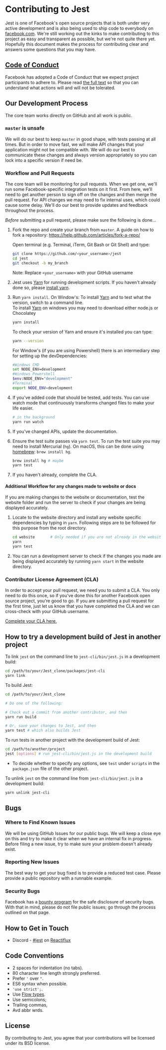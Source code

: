 # Contributing to Jest

Jest is one of Facebook's open source projects that is both under very active development and is also being used to ship code to everybody on [facebook.com](https://www.facebook.com). We're still working out the kinks to make contributing to this project as easy and transparent as possible, but we're not quite there yet. Hopefully this document makes the process for contributing clear and answers some questions that you may have.

## [Code of Conduct](https://code.facebook.com/codeofconduct)

Facebook has adopted a Code of Conduct that we expect project participants to adhere to. Please read [the full text](https://code.facebook.com/codeofconduct) so that you can understand what actions will and will not be tolerated.

## Our Development Process

The core team works directly on GitHub and all work is public.

### `master` is unsafe

We will do our best to keep `master` in good shape, with tests passing at all times. But in order to move fast, we will make API changes that your application might not be compatible with. We will do our best to communicate these changes and always version appropriately so you can lock into a specific version if need be.

### Workflow and Pull Requests

The core team will be monitoring for pull requests. When we get one, we'll run some Facebook-specific integration tests on it first. From here, we'll need to get another person to sign off on the changes and then merge the pull request. For API changes we may need to fix internal uses, which could cause some delay. We'll do our best to provide updates and feedback throughout the process.

*Before* submitting a pull request, please make sure the following is done…

1. Fork the repo and create your branch from `master`.
   A guide on how to fork a repository: https://help.github.com/articles/fork-a-repo/
   
   Open terminal (e.g. Terminal, iTerm, Git Bash or Git Shell) and type:
   ```sh
   git clone https://github.com/<your_username>/jest
   cd jest
   git checkout -b my_branch
   ```
   Note:
   Replace `<your_username>` with your GitHub username

2. Jest uses [Yarn](https://code.facebook.com/posts/1840075619545360)
   for running development scripts. If you haven't already done so,
   please [install yarn](https://yarnpkg.com/en/docs/install).

3. Run `yarn install`.
   On Window's: 
   To install [Yarn](https://yarnpkg.com/en/docs/install#windows-tab) and to test what the version, switch to a command line.<br />
   To install [Yarn](https://yarnpkg.com/en/docs/install#windows-tab) on windows you may need to download either node.js or Chocolatey<br />
   
     ```sh
    yarn install
    ```
    To check your version of Yarn and ensure it's installed you can type:
    ```sh
    yarn --version
    ```
   
   For Window's (if you are using Powershell) there is an intermediary step for setting up the devDependencies:
   ```sh
   #Windows CMD
   set NODE_ENV=development
   #Windows Powershell
   $env:NODE_ENV="development"
   #Terminal
   export NODE_ENV=development
    ```
   

4. If you've added code that should be tested, add tests. You
   can use watch mode that continuously transforms changed files
   to make your life easier.

   ```sh
   # in the background
   yarn run watch
   ```

5. If you've changed APIs, update the documentation.

6. Ensure the test suite passes via `yarn test`. To run the test suite you
   may need to install Mercurial (`hg`). On macOS, this can be done
   using [homebrew](http://brew.sh/): `brew install hg`.

   ```sh
   brew install hg # maybe
   yarn test
   ```

7. If you haven't already, complete the CLA.

#### Additional Workflow for any changes made to website or docs

If you are making changes to the website or documentation, test the website folder 
and run the server to check if your changes are being displayed accurately. 

1. Locate to the website directory and install any website specific dependencies
   by typing in `yarn`. Following steps are to be followed
   for this purpose from the root directory.
   ```sh
   cd website       # Only needed if you are not already in the website directory
   yarn
   yarn test
   ```
2. You can run a development server to check if the changes you made are being
   displayed accurately by running `yarn start` in the website directory.

### Contributor License Agreement (CLA)

In order to accept your pull request, we need you to submit a CLA. You only need to do this once, so if you've done this for another Facebook open source project, you're good to go. If you are submitting a pull request for the first time, just let us know that you have completed the CLA and we can cross-check with your GitHub username.

[Complete your CLA here.](https://code.facebook.com/cla)

## How to try a development build of Jest in another project

To link `jest` on the command line to `jest-cli/bin/jest.js` in a development build:

```sh
cd /path/to/your/Jest_clone/packages/jest-cli
yarn link
```

To build Jest:

```sh
cd /path/to/your/Jest_clone

# Do one of the following:

# Check out a commit from another contributor, and then
yarn run build

# Or, save your changes to Jest, and then
yarn test # which also builds Jest
```

To run tests in another project with the development build of Jest:

```sh
cd /path/to/another/project
jest [options] # run jest-cli/bin/jest.js in the development build
```

* To decide whether to specify any options, see `test` under `scripts` in the `package.json` file of the other project.

To unlink `jest` on the command line from `jest-cli/bin/jest.js` in a development build:

```sh
yarn unlink jest-cli
```

## Bugs

### Where to Find Known Issues

We will be using GitHub Issues for our public bugs. We will keep a close eye on this and try to make it clear when we have an internal fix in progress. Before filing a new issue, try to make sure your problem doesn't already exist.

### Reporting New Issues

The best way to get your bug fixed is to provide a reduced test case. Please provide a public repository with a runnable example.

### Security Bugs

Facebook has a [bounty program](https://www.facebook.com/whitehat/) for the safe disclosure of security bugs. With that in mind, please do not file public issues; go through the process outlined on that page.

## How to Get in Touch

* Discord - [#jest](https://discordapp.com/channels/102860784329052160/103622435865104384) on [Reactiflux](http://www.reactiflux.com/)

## Code Conventions

* 2 spaces for indentation (no tabs).
* 80 character line length strongly preferred.
* Prefer `'` over `"`.
* ES6 syntax when possible.
* `'use strict';`.
* Use [Flow types](http://flowtype.org/).
* Use semicolons;
* Trailing commas,
* Avd abbr wrds.

## License

By contributing to Jest, you agree that your contributions will be licensed under its BSD license.
